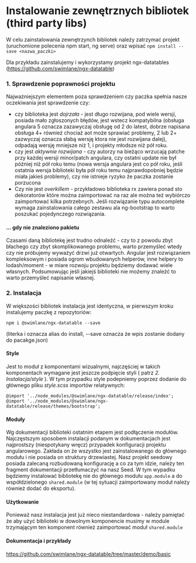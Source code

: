 # Instalowanie zewnętrznych bibliotek (third party libs)

W celu zainstalowania zewnętrzynch bibliotek należy zatrzymać projekt (uruchomione polecenia npm start, ng serve) oraz wpisać `npm install --save <nazwa_paczki>`

Dla przykładu zainstalujemy i wykorzystamy projekt ngx-datatables (https://github.com/swimlane/ngx-datatable)

### 1. Sprawdzenie poprawności projektu
Najważniejszym elementem poza sprawdzeniem czy paczka spełnia nasze oczekiwania jest sprawdzenie czy:
* czy biblioteka jest _dojrzała_ - jest długo rozwijana, pod wiele wersji, posiada mało zgłoszonych błędów, jest wstecz kompatybilna (obsługa angulara 5 oznacza zazawyczaj obsługę od 2 do latest, dobrze napisana obsługa 4+ również chociaż aot może sprawiać problemy, 2 lub 2+ zazwyczaj oznacza słabą wersję ktora nie jest rozwijana dalej), odpadają wersję mniejsze niż 1, i projekty młodsze niż pół roku.
* czy jest _aktywnie rozwijana_ - czy autorzy na bieżąco wrzucają patche przy każdej wersji minor/patch angulara, czy ostatni update nie był później niż pół roku temu (nowa wersja angulara jest co pół roku, jeśli ostatnia wersja biblioteki była pół roku temu najprawdopobniej będzie miała jakieś problemy), czy nie istnieje ryzyko że paczka zostanie porzucona
* Czy nie jest _overkillem_ - przykładowo biblioteka rx zawiera ponad sto dekoratorów które można zaimportować na raz ale można też wybiórczo zaimportować kilka potrzebnych. Jeśli rozwiązanie typu autocomplete wymaga zainstalowania całego zestawu ala ng-bootstrap to warto poszukać pojedynczego rozwiązania.


#### ... gdy nie znaleziono pakietu
Czasami daną bibliotekę jest trudno odnaleźć - czy to z powodu zbyt błachego czy zbyt skomplikowanego problemu, warto przemyśleć wtedy czy nie próbujemy wyważyć drzwi już otwartych. Angular jest rozwiązaniem kompleksowym i posiada ogrom wbudowanych helperów, inne helpery to lodash/moment - w miare rozwoju projektu będziemy dodawać wiele własnych. Podsumowując jeśli jakiejś biblioteki nie możemy znaleźć to warto przemyśleć napisanie własnej.


### 2. Instalacja
W większości bibliotek instalacja jest identyczna, w pierwszym kroku instalujemy paczkę z repozytoriów: 
```
npm i @swimlane/ngx-datatable --save
``` 

(literka i oznacza alias do install, --save oznacza że wpis zostanie dodany do pacakge.json)


#### Style
Jest to moduł z komponentami wizualnymi, najczęściej w takich komponentach wymagane jest jeszcze podpięcie styli ( patrz _2. Instalacja/style_ ). W tym przypadku style podepniemy poprzez dodanie do głównego pliku _style.scss_ importów relatywnych:

```
@import '../node_modules/@swimlane/ngx-datatable/release/index';
@import '../node_modules/@swimlane/ngx-datatable/release/themes/bootstrap';
```


#### Moduły
Wg dokumentacji biblioteki ostatnim etapem jest podłączenie modułów. Najczęstszym sposobem instalacji podanym w dokumentacjach jest najprostszy (niespotykany wręcz) przypadek konfiguracji projektu angularowego. Zakłada on że wszystko jest zainstalowanego do głównego modułu i nie posiada on struktury drzewiastej. Nasz projekt seedowy posiada zalecaną rozbudowaną konfigurację a co za tym idzie, należy ten fragment dokumentacji przetłumaczyć na nasz Seed. W tym wypadku będziemy instalować bibliotekę nie do głównego modułu `app.module` a do współdzielonego `shared.module` (w tej sytuacji zaimportowany moduł należy również dodać do eksportu). 


#### Użytkowanie
Ponieważ nasz instalacja jest już nieco niestandardowa - należy pamiętać że aby użyć biblioteki w dowolnym komponencie musimy w module trzymającym ten komponent również zaimportować moduł `shared.module`
 

#### Dokumentacja i przykłady
https://github.com/swimlane/ngx-datatable/tree/master/demo/basic



